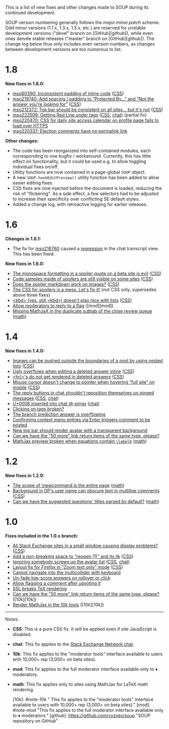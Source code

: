 This is a list of new fixes and other changes made to SOUP during its continued development.

SOUP version numbering generally follows the _major.minor.patch_ scheme.  Odd minor versions (1.1.x, 1.3.x, 1.5.x, etc.) are reserved for unstable development versions ("devel" branch on [GitHub][github]), while even ones denote stable releases ("master" branch on [GitHub][github]).  The change log below thus only includes even version numbers, as changes between development versions are too numerous to list.

1.8
===

**New fixes in 1.8.0:**

* [mso60390: Inconsistent padding of inline code](http://meta.stackoverflow.com/q/60390) ([CSS][CSS])
* [mso219740: Add spacing / padding to “Protected By…” and “Not the answer you're looking for”](http://meta.stackoverflow.com/q/219740) ([CSS][CSS])
* [mso212372: Top bar should be consistent on all sites… but it's not](http://meta.stackoverflow.com/q/212372) ([CSS][CSS])
* [mso222509: Getting Red Line under tags](http://meta.stackoverflow.com/q/222509) ([CSS][CSS], [chat][chat]) (partial fix)
* [mso220470: CSS for daily site access calendar on profile page fails to load over HTTPS](http://meta.stackoverflow.com/q/220470)
* [mso220337: Election comments have no permalink link](http://meta.stackoverflow.com/q/220337)

**Other changes:**

* The code has been reorganized into self-contained modules, each corresponding to one bugfix / workaround.  Currently, this has little effect on functionality, but it could be used e.g. to allow toggling individual fixes on/off.
* Utility functions are now contained in a page-global <code>SOUP</code> object.
* A new <code>SOUP.hookEditPreview()</code> utility function has been added to allow easier editing fixes.
* CSS fixes are now injected before the document is loaded, reducing the risk of "flickering".  As a side effect, a few selectors had to be adjusted to increase their specificity over conflicting SE default styles.
* Added a change log, with retroactive logging for earlier releases.

1.6
===

**Changes in 1.6.1:**

* The fix for [mso216760](http://meta.stackoverflow.com/q/216760) caused a [regression](http://meta.stackoverflow.com/q/221733) in the chat transcript view.  This has been fixed.

**New fixes in 1.6.0:**

* [The monospace formatting in a spoiler quote on a beta site is evil](http://meta.stackoverflow.com/q/136589) ([CSS][CSS])
* [Code samples inside of spoilers are still visible on some sites](http://meta.stackoverflow.com/q/112305) ([CSS][CSS])
* [Does the spoiler markdown work on images?](http://meta.stackoverflow.com/q/110566) ([CSS][CSS])
* [The CSS for spoilers is a mess. Let's fix it!](http://meta.stackoverflow.com/q/217779) (*not* CSS only, supersedes above three fixes)
* [&lt;kbd&gt; (yes, still &lt;kbd&gt;) doesn't play nice with lists](http://meta.stackoverflow.com/q/58760) ([CSS][CSS])
* [Allow moderators to reply to a flag](http://meta.stackoverflow.com/q/160338) ([mod][mod])
* [Missing MathJaX in the duplicate subtab of the close review queue](http://meta.cs.stackexchange.com/q/537) ([math][math])

1.4
===

**New fixes in 1.4.0:**

* [Images can be pushed outside the boundaries of a post by using nested lists](http://meta.stackoverflow.com/q/143973) ([CSS][CSS])
* [Ugly overflows when editing a deleted answer inline](http://meta.stackoverflow.com/q/217120) ([CSS][CSS])
* [&lt;hr/&gt;'s do not get rendered in deleted answers](http://meta.stackoverflow.com/q/145819) ([CSS][CSS])
* [Mouse cursor doesn't change to pointer when hovering “full site” on mobile](http://meta.stackoverflow.com/q/108046) ([CSS][CSS])
* [The reply buttons in chat shouldn't reposition themselves on pinged messages](http://meta.stackoverflow.com/q/216760) ([CSS][CSS], [chat][chat])
* [U+0008 inserted into chat @-pings](http://meta.stackoverflow.com/q/134268/174699) ([chat][chat])
* [Clicking on tags broken?](http://meta.stackoverflow.com/q/78989)
* [The branch prediction answer is overflowing](http://meta.stackoverflow.com/q/214706)
* [Confirming context menu entries via Enter triggers comment to be posted](http://meta.stackoverflow.com/q/66646)
* [New top bar should render avatar with a transparent background](http://meta.stackoverflow.com/q/210132)
* [Can we have the "50 more" link return items of the same type, please?](http://meta.stackoverflow.com/q/150069) 
* [MathJax preview broken when equations contain `\label`s](http://meta.math.stackexchange.com/q/11392) ([math][math])

1.2
===

**New fixes in 1.2.0:**

* [The scope of \newcommand is the entire page](http://meta.math.stackexchange.com/q/4130) ([math][math])
* [Background in OP's user name can obscure text in multiline comments](http://meta.stackoverflow.com/q/114109) ([CSS][CSS])
* [Can we have the suggested questions' titles parsed by default?](http://meta.math.stackexchange.com/q/11036) ([math][math])

1.0
===

**Fixes included in the 1.0.x branch:**

* [All Stack Exchange sites in a small window causing display problems?](http://meta.stackoverflow.com/q/114636) ([CSS][CSS])
* [Add a non-breaking space to “reopen (1)” and its ilk](http://meta.stackoverflow.com/q/215473) ([CSS][CSS])
* [Ignoring somebody screws up the avatar list](http://meta.stackoverflow.com/q/155308) ([CSS][CSS], [chat][chat])
* [Layout fix for Firefox in “Zoom text only” mode](http://meta.stackoverflow.com/q/138685) ([CSS][CSS])
* [Cannot navigate into the multicollider with keyboard](http://meta.stackoverflow.com/q/207526)
* [Un-fade low-score answers on rollover or click](http://meta.stackoverflow.com/q/129593)
* [Allow flagging a comment after upvoting it](http://meta.stackoverflow.com/q/104184)
* [SSL breaks TeX rendering](http://meta.stackoverflow.com/q/215450)
* [Can we have the "50 more" link return items of the same type, please?](http://meta.stackoverflow.com/q/150069) ([10k][10k])
* [Render MathJax in the 10k tools](http://meta.stackoverflow.com/q/209393) ([10k][10k])

----

Notes:

* <b id="note-css">CSS</b>: This is a pure CSS fix.  It will be applied even if site JavaScript is disabled.
* <b id="note-chat">chat</b>: This fix applies to the [Stack Exchange Network chat](http://chat.stackexchange.com "Stack Exchange Network chat").
* <b id="note-10k">10k</b>: This fix applies to the "moderator tools" interface available to users with 10,000+ rep (3,000+ on beta sites).
* <b id="note-mod">mod</b>: This fix applies to the full moderator interface available only to ♦ moderators.
* <b id="note-math">math</b>: This fix applies only to sites using MathJax for LaTeX math rendering.

   [CSS]: #note-css "This is a pure CSS fix.  It will be applied even if site JavaScript is disabled."
   [chat]: #note-chat "This fix applies to the Stack Exchange Network chat (chat.stackexchange.com)."
   [math]: #note-math "This fix applies only to sites using MathJax for LaTeX math rendering."
   [10k]: #note-10k " This fix applies to the "moderator tools" interface available to users with 10,000+ rep (3,000+ on beta sites)."
   [mod]: #note-mod "This fix applies to the full moderator interface available only to ♦ moderators."
   [github]: https://github.com/vyznev/soup "SOUP repository on GitHub"

